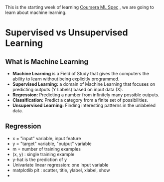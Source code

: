 
This is the starting week of learning [Coursera ML Spec](https://www.coursera.org/learn/machine-learning) , we are going to learn about machine learning. 

# Supervised vs Unsupervised Learning

## What is Machine Learning 

- **Machine Learning** is a Field of Study that gives the computers the ability to learn without being explicitly programmed.
- **Supervised Learning:** a domain of Machine Learning that focuses on predicting outputs (Y Labels) based on input data (X).
- **Regression:** Predicting a number from infinitely many possible outputs.
- **Classification:** Predict a category from a finite set of possibilities.
- **Unsupervised Learning:**  Finding interesting patterns in the unlabeled data.
## Regression
- x = "input" variable, input feature
- y = "target" variable, "output" variable
- m = number of training examples
- (x, y) : single training example
- y-hat is the prediction of y
- Univariate linear regression: one input variable
- matplotlib plt : scatter, title, ylabel, xlabel, show
- 